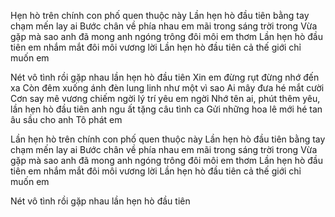Hẹn hò trên chính con phố quen thuộc này
Lần hẹn hò đầu tiên bằng tay chạm mến lay ai
Bước chân về phía nhau em mãi trong sáng trời trong
Vừa gặp mà sao anh đã mong anh ngóng trông đôi môi em thơm
Lần hẹn hò đầu tiên em nhắm mắt đôi môi vương lời
Lần hẹn hò đầu tiên cả thế giới chỉ muốn em

Nét vô tình rồi gặp nhau lần hẹn hò đầu tiên
Xin em đừng rụt đừng nhớ đến xa
Còn đêm xuống ánh đèn lung linh như một vì sao
Ai mây đưa hé mắt cười
Cơn say mê vương chiếm ngời lý trí yêu em ngời
Nhớ tên ai, phút thêm yêu, lần hẹn hò đầu tiên anh ngu
ất tặng câu tình ca
Gửi những hoa lê mới hé tan âu sầu cho anh
Tô phát em

Lần hẹn hò trên chính con phố quen thuộc này
Lần hẹn hò đầu tiên bằng tay chạm mến lay ai
Bước chân về phía nhau em mãi trong sáng trời trong
Vừa gặp mà sao anh đã mong anh ngóng trông đôi môi em thơm
Lần hẹn hò đầu tiên em nhắm mắt đôi môi vương lời
Lần hẹn hò đầu tiên cả thế giới chỉ muốn em

Nét vô tình rồi gặp nhau lần hẹn hò đầu tiên